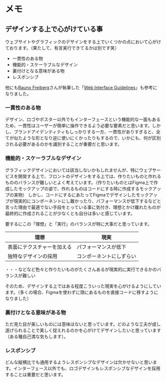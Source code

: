 # メモ
## デザインする上で心がけている事
ウェブサイトやグラフィックのデザインをする上でいくつかの点において心がけております。（果たして、有言実行できてるかは別です笑）

- 一貫性のある物
- 機能的・スケーラブルなデザイン
- 裏付けとなる意味がある物
- レスポンシブ

他にも[Rauno Freiberg](https://rauno.me)さんが執筆した「[Web Interface Guidelines](https://rauno.me/interfaces)」も参考になりました。

### 一貫性のある物
デザイン、ロゴやポスター以外でもインターフェースという機能的な一面もあるため、一貫性はユーザーが簡単に操作できるよう必要な要素だと思います。しかし、ブランドアイデンティティもしっかりする一方、一貫性がありすぎると、全てが似たような形となり逆に使いにくかったりもするので、いかにも、何が区別される必要があるのかを識別することが重要だと思います。

### 機能的・スケーラブルなデザイン
グラフィックデザインにおいては該当しないかもしれませんが、特にウェブサービスを開発する上で、フロントのデザインをする上では、作りたいものと作れるもののバランスが難しいとよく考えています。（作りたいものとはFigma上で作成したモックアップの姿で、作れるものはコードにする時に作成するモックアップの実物）
しかし、コードにするにあたってFigmaでデザインしたモックアップが現実的にコンポーネントにし難かったり、パフォーマンスが低下するなどと言った理由で最適でない手段をとっている事に気付き、理想とかけ離れたものが最終的に作成されることが少なくとも自分は多いと感じています。

要するにこの「理想」と「実行」のバランスが特に大事だと思っています。

| 理想 | 現実 |
| ------- | ------- |
| 表面にテクスチャーを加える | パフォーマンスが低下 |
| 独特なデザインの採用 | コンポーネントにしずらい |
・・・などなど色々と作りたいものがたくさんあるが現実的に実行できるかのバランスが難しい

そのため、デザインする上ではある程度こういった現実を心がけるようにしています。（多くの場合、Figmaを使わずに頭にあるものを直接コードに移すようになりました）

### 裏付けとなる意味がある物
ただ見た目が美しいものには意味はないと思っています。どのような工夫が成し遂げられることで美しく捉えれるのかを心がけてデザインしたいと思っています（ある種自己満な気もします）。

### レスポンシブ
どんな縦横比でも通用するようレスポンシブなデザインは欠かせないと思います。インターフェース以外でも、ロゴデザインもレスポンシブなデザインを採用することは重要だと思います。